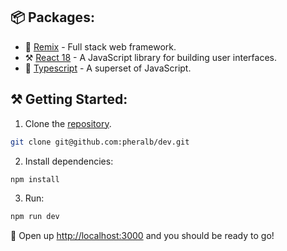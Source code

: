 ## 📦 Packages:

- 📀 [Remix](https://remix.run/) - Full stack web framework.
- ⚒️ [React 18](https://reactjs.org/) - A JavaScript library for building user interfaces.
- 💙 [Typescript](https://www.typescriptlang.org/) - A superset of JavaScript.

## ⚒️ Getting Started:

1. Clone the [repository](https://github.com/pheralb/dev).

```bash
git clone git@github.com:pheralb/dev.git
```

2. Install dependencies:

```bash
npm install
```

3. Run:

```bash
npm run dev
```

🥳 Open up [http://localhost:3000](http://localhost:3000) and you should be ready to go!
